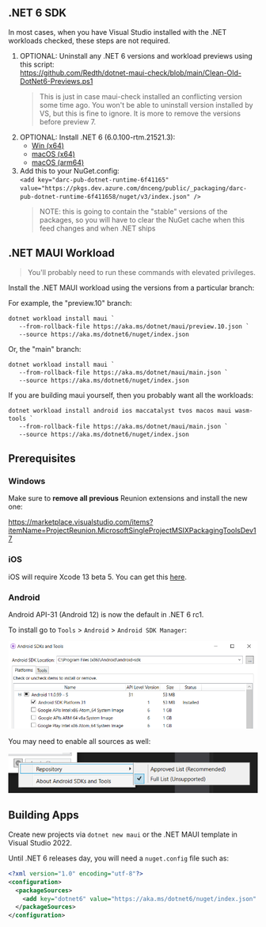 ## .NET 6 SDK

In most cases, when you have Visual Studio installed with the .NET workloads checked, these steps are not required.

1. OPTIONAL: Uninstall any .NET 6 versions and workload previews using this script:  
   https://github.com/Redth/dotnet-maui-check/blob/main/Clean-Old-DotNet6-Previews.ps1  
   > This is just in case maui-check installed an conflicting version some time ago. You won't be able to uninstall version installed by VS, but this is fine to ignore. It is more to remove the versions before preview 7.
1. OPTIONAL: Install .NET 6 (6.0.100-rtm.21521.3):  
   - [Win (x64)](https://dotnetcli.azureedge.net/dotnet/Sdk/6.0.100-rtm.21521.3/dotnet-sdk-6.0.100-rtm.21521.3-win-x64.exe)   
   - [macOS (x64)](https://dotnetcli.azureedge.net/dotnet/Sdk/6.0.100-rtm.21521.3/dotnet-sdk-6.0.100-rtm.21521.3-osx-x64.pkg)  
   - [macOS (arm64)](https://dotnetcli.azureedge.net/dotnet/Sdk/6.0.100-rtm.21521.3/dotnet-sdk-6.0.100-rtm.21521.3-osx-arm64.pkg)
2. Add this to your NuGet.config:  
   `<add key="darc-pub-dotnet-runtime-6f41165" value="https://pkgs.dev.azure.com/dnceng/public/_packaging/darc-pub-dotnet-runtime-6f411658/nuget/v3/index.json" />`
   > NOTE: this is going to contain the "stable" versions of the packages, so you will have to clear the NuGet cache when this feed changes and when .NET ships

## .NET MAUI Workload

> You'll probably need to run these commands with elevated privileges.

Install the .NET MAUI workload using the versions from a particular branch:  

For example, the "preview.10" branch:
```
dotnet workload install maui `
   --from-rollback-file https://aka.ms/dotnet/maui/preview.10.json `
   --source https://aka.ms/dotnet6/nuget/index.json
```


Or, the "main" branch:
```
dotnet workload install maui `
   --from-rollback-file https://aka.ms/dotnet/maui/main.json `
   --source https://aka.ms/dotnet6/nuget/index.json
```  

If you are building maui yourself, then you probably want all the workloads:

```
dotnet workload install android ios maccatalyst tvos macos maui wasm-tools `
   --from-rollback-file https://aka.ms/dotnet/maui/main.json `
   --source https://aka.ms/dotnet6/nuget/index.json
```

## Prerequisites

### Windows

Make sure to **remove all previous** Reunion extensions and install the new one:

https://marketplace.visualstudio.com/items?itemName=ProjectReunion.MicrosoftSingleProjectMSIXPackagingToolsDev17

### iOS

iOS will require Xcode 13 beta 5. You can get this [here](https://developer.apple.com/download/more/?name=Xcode).

### Android

Android API-31 (Android 12) is now the default in .NET 6 rc1.

To install go to `Tools` > `Android` > `Android SDK Manager`:

![SDK Manager](images/API-31.png)

You may need to enable all sources as well:

![SDK Manager](images/SDK-Manager-Sources.png)

## Building Apps

Create new projects via `dotnet new maui` or the .NET MAUI template in Visual Studio 2022.

Until .NET 6 releases day, you will need a `nuget.config` file such as:

```xml
<?xml version="1.0" encoding="utf-8"?>
<configuration>
  <packageSources>
    <add key="dotnet6" value="https://aka.ms/dotnet6/nuget/index.json" />
  </packageSources>
</configuration>
```
